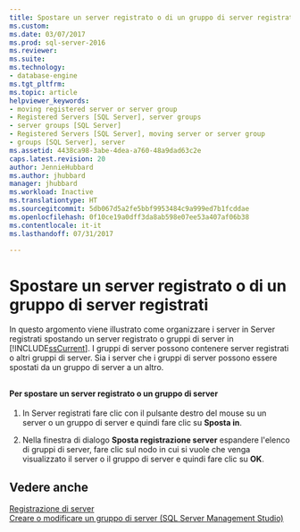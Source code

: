 ```yaml
---
title: Spostare un server registrato o di un gruppo di server registrati | Microsoft Docs
ms.custom: 
ms.date: 03/07/2017
ms.prod: sql-server-2016
ms.reviewer: 
ms.suite: 
ms.technology:
- database-engine
ms.tgt_pltfrm: 
ms.topic: article
helpviewer_keywords:
- moving registered server or server group
- Registered Servers [SQL Server], server groups
- server groups [SQL Server]
- Registered Servers [SQL Server], moving server or server group
- groups [SQL Server], server
ms.assetid: 4438ca98-3abe-4dea-a760-48a9dad63c2e
caps.latest.revision: 20
author: JennieHubbard
ms.author: jhubbard
manager: jhubbard
ms.workload: Inactive
ms.translationtype: HT
ms.sourcegitcommit: 5db067d5a2fe5bbf9953484c9a999ed7b1fcddae
ms.openlocfilehash: 0f10ce19a0dff3da8ab598e07ee53a407af06b38
ms.contentlocale: it-it
ms.lasthandoff: 07/31/2017

---
```

# <a name="move-a-registered-server-or-registered-server-group"></a>Spostare un server registrato o di un gruppo di server registrati
  In questo argomento viene illustrato come organizzare i server in Server registrati spostando un server registrato o gruppi di server in [!INCLUDE[ssCurrent](../../includes/sscurrent-md.md)]. I gruppi di server possono contenere server registrati o altri gruppi di server. Sia i server che i gruppi di server possono essere spostati da un gruppo di server a un altro.  
  
##  <a name="SSMSProcedure"></a>  
  
#### <a name="to-move-a-registered-server-or-server-group"></a>Per spostare un server registrato o un gruppo di server  
  
1.  In Server registrati fare clic con il pulsante destro del mouse su un server o un gruppo di server e quindi fare clic su **Sposta in**.  
  
2.  Nella finestra di dialogo **Sposta registrazione server** espandere l'elenco di gruppi di server, fare clic sul nodo in cui si vuole che venga visualizzato il server o il gruppo di server e quindi fare clic su **OK**.  
  
## <a name="see-also"></a>Vedere anche  
 [Registrazione di server](../../tools/sql-server-management-studio/register-servers.md)   
 [Creare o modificare un gruppo di server &#40;SQL Server Management Studio&#41;](../../tools/sql-server-management-studio/create-or-edit-a-server-group-sql-server-management-studio.md)  
  
  

